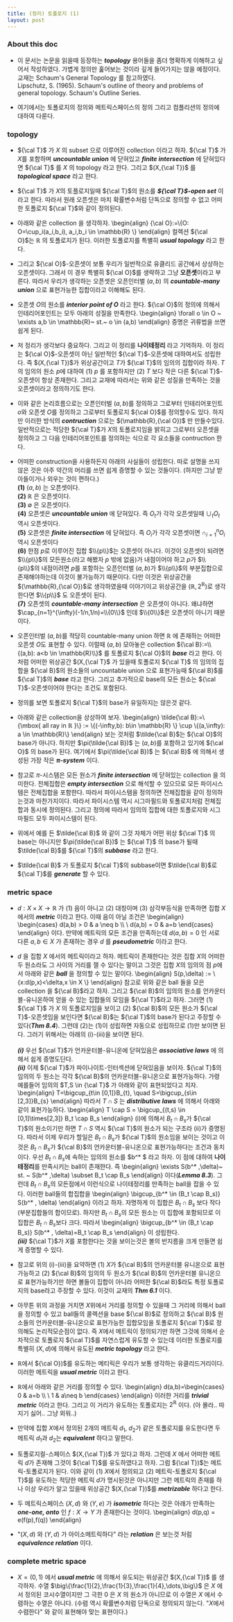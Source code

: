 ```yaml
---
title: (정리) 토폴로지 (1)
layout: post 
---
```


### About this doc 

- 이 문서는 논문을 읽을때 등장하는 ***topology*** 용어들을 좀더 명확하게 이해하고 싶어서 작성하였다. 가볍게 정의만 훑어보는 것이라 깊게 들어가지는 않을 예정이다. 교재는 Schaum's General Topology 를 참고하였다. <br/>
Lipschutz, S. (1965). Schaum's outline of theory and problems of general topology. Schaum's Outline Series.

- 여기에서는 토폴로지의 정의와 메트릭스페이스의 정의 그리고 컴플리션의 정의에 대하여 다룬다. 

### topology 

- ${\cal T}$ 가 $X$ 의 subset 으로 이루어진 collection 이라고 하자. ${\cal T}$ 가 $X$를 포함하며 ***uncountable union*** 에 닫혀있고 ***finite intersection*** 에 닫혀있다면 ${\cal T}$ 를 $X$ 의 topology 라고 한다. 그리고 $(X,{\cal T})$ 를 ***topological space*** 라고 한다. 

- ${\cal T}$ 가 $X$의 토플로지일때 ${\cal T}$의 원소를 ***${\cal T}$-open set*** 이라고 한다. 따라서 원래 오픈셋은 마치 확률변수처럼 단독으로 정의할 수 없고 어떠한 토폴로지 ${\cal T}$와 같이 정의된다. 

- 아래와 같은 collection 을 생각하자. 
\begin{align}
{\cal O}:=\\{O: O=\cup_i(a_i,b_i), a_i,b_i \in \mathbb{R} \\} 
\end{align}
컬렉션 ${\cal O}$는 $\mathbb{R}$ 의 토폴로지가 된다. 이러한 토폴로지를 특별히 ***usual topology*** 라고 한다. 

- 그리고 ${\cal O}$-오픈셋이 보통 우리가 일반적으로 유클리드 공간에서 상상하는 오픈셋이다. 그래서 이 경우 특별히 ${\cal O}$를 생략하고 그냥 **오픈셋**이라고 부른다. 따라서 우리가 생각하는 오픈셋은 오픈인터벌 $(a,b)$ 의 ***countable-many union*** 으로 표현가능한 집합이라고 이해해도 된다. 

- 오픈셋 $O$의 원소를 ***interior point of $O$*** 라고 한다. ${\cal O}$의 정의에 의해서 인테리어포인트는 모두 아래의 성질을 만족한다. 
\begin{align}
\forall o \in O ~ \exists a,b \in \mathbb{R}~ st.~  o \in (a,b)
\end{align}
증명은 귀류법을 쓰면 쉽게 된다. 

- 저 정리가 생각보다 중요하다. 그리고 이 정리를 **나이테정리** 라고 기억하자. 이 정리는 ${\cal O}$-오픈셋이 아닌 일반적인 ${\cal T}$-오픈셋에 대하여서도 성립한다. 즉 $(X,{\cal T})$가 위상공간이고 $T$가 ${\cal T}$의 임의의 집합이라 하자. $T$의 임의의 원소 $p$에 대하여 (1) $p$ 를 포함하지만 (2) $T$ 보다 작은 다른 ${\cal T}$-오픈셋이 항상 존재한다. 그리고 교재에 따라서는 위와 같은 성질을 만족하는 것을 오픈셋이라고 정의하기도 한다. 

- 이와 같은 논리흐름으로는 오픈인터벌 $(a,b)$를 정의하고 그로부터 인테리어포인트 $o$와 오픈셋 $O$를 정의하고 그로부터 토폴로지 ${\cal O}$를 정의할수도 있다. 하지만 이러한 방식의 ***contruction*** 으로는 $(\mathbb{R},{\cal O})$ 만 만들수있다. 일반적으로는 적당한 ${\cal T}$가 $X$의 토폴로지임을 밝히고 그로부터 오픈셋을 정의하고 그 다음 인테리어포인트를 정의하는 식으로 각 요소들을 contruction 한다. 

- 어떠한 construction을 사용하든지 아래의 사실들이 성립한다. 따로 설명을 쓰지 않은 것은 아주 약간의 머리를 쓰면 쉽게 증명할 수 있는 것들이다. (하지만 그냥 받아들이거나 외우는 것이 편하다.) <br/>
**(1)** $(a,b)$ 는 오픈셋이다. <br/>
**(2)** $\mathbb{R}$ 은 오픈셋이다. <br/>
**(3)** $\emptyset$ 은 오픈셋이다. <br/>
**(4)** 오픈셋은 ***uncountable union*** 에 닫혀있다. 즉 $O_t$가 각각 오픈셋일때 $\cup_t O_t$ 역시 오픈셋이다. <br/>
**(5)** 오픈셋은 ***finite intersection*** 에 닫혀있다. 즉 $O_i$가 각각 오픈셋이면 $\cap_{i=1}^{n} O_i$ 역시 오픈셋이다 <br/>
**(6)** 한점 $p$로 이루어진 집합 $\\{p\\}$는 오픈셋이 아니다. 이것이 오픈셋이 되려면 $\\{p\\}$의 모든원소(라고 해봤자 $p$ 밖에 없음)가 내점이어야 하고 $p$가 $\\{p\\}$의 내점이려면 $p$를 포함하는 오픈인터벌 $(a,b)$가 $\\{p\\}$의 부분집합으로 존재해야하는데 이것이 불가능하기 때문이다. 다만 이것은 위상공간을 $(\mathbb{R},{\cal O})$로 생각하였을때 이야기이고 위상공간을 $(\mathbb{R},2^{\mathbb{R}})$로 생각한다면 $\\{p\\}$ 도 오픈셋이 된다. <br/>
**(7)** 오픈셋의 ***countable-many intersection*** 은 오픈셋이 아니다. 왜냐하면 $\cap_{n=1}^{\infty}(-1/n,1/n)=\\{0\\}$ 인데 $\\{0\\}$은 오픈셋이 아니기 때문이다. <br/>

- 오픈인터벌 $(a,b)$를 적당히 countable-many union 하면 $\mathbb{R}$ 에 존재하는 어떠한 오픈셋 $O$도 표현할 수 있다. 이럴때 $(a,b)$ 모아놓은 collection ${\cal B}:=\\{(a,b): a<b \in \mathbb{R}\\}$ 를 토폴로지 ${\cal O}$의 ***base*** 라고 한다. 이처럼 어떠한 위상공간 $(X,{\cal T}$ 가 있을때 토폴로지 ${\cal T}$ 의 임의의 집합을 ${\cal B}$의 원소들의 uncountable union 으로 표현가능때 ${\cal B}$를 ${\cal T}$의 ***base*** 라고 한다. 그리고 추가적으로 base의 모든 원소는 ${\cal T}$-오픈셋이어야 한다는 조건도 포함된다. 

- 정의를 보면 토폴로지 ${\cal T}$의 base가 유일하지는 않은것 같다. 

- 아래와 같은 collection을 상상하여 보자. 
\begin{align}
\tilde{\cal B}:=\\{\mbox{ all ray in $\mathbb{R}$ }\\} := \\{(-\infty,b): b\in \mathbb{R} \\} \cup \\{(a,\infty): a \in \mathbb{R}\\} 
\end{align}
보는 것처럼 $\tilde{\cal B}$는 ${\cal O}$의 base가 아니다. 하지만 $\pi(\tilde{\cal B})$ 는 $(a,b)$를 포함하고 있기에 ${\cal O}$ 의 base가 된다. 여기에서 $\pi(\tilde{\cal B})$ 는 $\{\cal B}$ 에 의해서 생성된 가장 작은 ***$\pi$-system*** 이다. 

- 참고로 $\pi$-시스템은 모든 원소가 ***finite intersection*** 에 닫혀있는 collection 을 의미한다. 전체집합은 ***empty intersection*** 으로 해석할 수 있으므로 모든 파이시스템은 전체집합을 포함한다. 따라서 파이시스템을 정의하면 전체집합을 같이 정의하는것과 마찬가지이다. 따라서 파이시스템 역시 시그마필드와 토폴로지처럼 전체집합과 동시에 정의된다. 그리고 정의에 따라서 임의의 집합에 대한 토폴로지와 시그마필드 모두 파이시스템이 된다. 

- 위에서 예를 든 $\tilde{\cal B}$ 와 같이 그것 자체가 어떤 위상 ${\cal T}$ 의 base는 아니지만 $\pi(\tilde{\cal B})$ 는 ${\cal T}$ 의 base가 될때 $\tilde{\cal B}$를 ${\cal T}$의 ***subbase*** 라고 한다. 

- $\tilde{\cal B}$ 가 토폴로지 ${\cal T}$의 subbase이면 $\tilde{\cal B}$로 ${\cal T}$를 ***generate*** 할 수 있다. 

### metric space 

- $d:X \times X \to \mathbb{R}$ 가 (1) 음이 아니고 (2) 대칭이며 (3) 삼각부등식을 만족하면 집합 $X$ 에서의 ***metric*** 이라고 한다. 이때 음이 아닐 조건은 
\begin{align}
\begin{cases}
d(a,b) > 0 & a \neq b \\\\ \\
d(a,b) = 0 & a=b 
\end{cases}
\end{align}
이다. 만약에 메트릭의 모든 조건을 만족하는데 $d(a,b)=0$ 인 서로 다른 $a,b \in X$ 가 존재하는 경우 $d$ 를 ***pseudometric*** 이라고 한다. 

- $d$ 을 집합 $X$ 에서의 메트릭이라고 하자. 메트릭이 존재한다는 것은 집합 $X$의 어떠한 두 원소라도 그 사이의 거리를 잴 수 있다는 말이고 그것은 집합 $X$의 임의의 점 $p$에서 아래와 같은 ***ball*** 을 정의할 수 있는 말이다. 
\begin{align}
S(p,\delta) := \\{x:d(p,x)<\delta,x \in X \\}
\end{align}
참고로 위와 같은 ball 들을 모은 collection 을 ${\cal B}$라고 하자. 그리고 ${\cal B}$의 임의의 원소를 언카운터블-유니온하여 얻을 수 있는 집합들의 모임을 ${\cal T}$라고 하자. 그러면 (1) ${\cal T}$ 가 $X$ 의 토폴로지임을 보이고 (2) ${\cal B}$의 모든 원소가 ${\cal T}$-오픈셋임을 보인다면 ${\cal B}$는 ${\cal T}$의 base가 된다고 주장할 수 있다(***Thm 8.4***). 그런데 (2)는 (1)이 성립하면 자동으로 성립하므로 (1)만 보이면 된다. 그러기 위해서는 아래의 (i)-(iii)을 보이면 된다. <br/><br/>
***(i)*** 우선 ${\cal T}$가 언카운터블-유니온에 닫혀있음은 ***associative laws*** 에 의해서 쉽게 증명도딘다. <br/>
***(ii)*** 이제 ${\cal T}$가 파이나이트-인터섹션에 닫혀있음을 보이자. ${\cal T}$의 임의의 두 원소는 각각 ${\cal B}$의 언카운터블-유니온으로 표현가능하다. 가령 예를들어 임의의 $T,S \in {\cal T}$ 가 아래와 같이 표현되었다고 치자. 
\begin{align}
T=\bigcup_{t\in [0,1]\}B_{t}, \quad S=\bigcup_{s\in [2,3]\}B_{s}
\end{align}
따라서 $T\cap S$ 는 ***distributive laws*** 에 의해서 아래와 같이 표현가능하다. 
\begin{align}
T \cap S = \bigcup_{(t,s) \in [0,1]\times[2,3]} B_t \cap B_s 
\end{align}
(i)에 의해서 $B_t \cap B_s$가 ${\cal T}$의 원소이기만 하면 $T \cap S$ 역시 ${\cal T}$의 원소가 되는 구조라 (ii)가 증명된다. 따라서 이제 우리가 할일은 $B_t\cap B_s$가 ${\cal T}$의 원소임을 보이는 것이고 이것은 $B_t \cap B_s$가 ${\cal B}$의 언카운터블-유니온으로 표현가능하다는 조건과 동치이다. 우선 $B_t \cap B_s$에 속하는 임의의 원소를 $b^* $ 라고 하자. 이 점에 대하여 **나이테정리**를 만족시키는 ball이 존재한다. 즉
\begin{align}
\exists S(b^* ,\delta)~ st. ~ S(b^* ,\delta) \subset B_t \cap B_s
\end{align}
이다(***Lemma 8.3***). 그런데 $B_t \cap B_s$의 모든점에서 이런식으로 나이테정리를 만족하는 ball을 잡을 수 있다. 이러한 ball들의 합집합을 
\begin{align}
\bigcup_{b^* \in (B_t \cap B_s)} S(b^* , \delta)
\end{align}
이라고 하자. 자명하게 이 집합은 $B_t\cap B_s$ 보다 작다(부분집합들의 합이므로). 하지만 $B_t\cap B_s$의 모든 원소는 이 집합에 포함되므로 이 집합은 $B_t\cap B_s$보다 크다. 따라서 
\begin{align}
\bigcup_{b^* \in (B_t \cap B_s)} S(b^* , \delta)=B_t \cap B_s
\end{align}
이 성립한다. <br/>
***(iii)*** ${\cal T}$가 $X$를 포함한다는 것을 보이는것은 볼의 반지름을 크게 만들면 쉽게 증명할 수 있다. 

- 참고로 위의 (i)-(iii)을 요약하면 (1) $X$가 ${\cal B}$의 언카운터블 유니온으로 표현가능하고 (2) ${\cal B}$의 임의의 두 원소가 ${\cal B}$의 언카운터블 유니온으로 표현가능하기만 하면 볼들이 집합이 아니라 어떠한 ${\cal B}$라도 특정 토폴로지의 base라고 주장할 수 있다. 이것이 교재의 ***Thm 6.1*** 이다. 

- 아무튼 위의 과정을 거치면 $X$위에서 거리를 정의할 수 있을때 그 거리에 의해서 ball을 정의할 수 있고 ball들의 콜렉션을 base ${\cal B}$로 정의하고 ${\cal B}$ 원소들의 언카운터블-유니온으로 표현가능한 집합모임을 토폴로지 ${\cal T}$로 정의해도 논리적모순점이 없다. 즉 $X$에서 메트릭이 정의되기만 하면 그것에 의해서 순차적으로 토폴로지 ${\cal T}$를 자연스럽게 유도할 수 있는데 이러한 토폴로지를 특별히 $(X,d)$에 의해서 유도된 ***metric topology*** 라고 한다. 

- $\mathbb{R}$에서 ${\cal O})$를 유도하는 메티릭은 우리가 보통 생각하는 유클리드거리이다. 이러한 메트릭을 ***usual metric*** 이라고 한다. 

- $\mathbb{R}$에서 아래와 같은 거리를 정의할 수 있다.
\begin{align}
d(a,b)=\begin{cases} 
0 & a=b \\\\ \\
1 & a\neq b
\end{cases}
\end{align}
이러한 거리를 ***trivial metric*** 이라고 한다. 그리고 이 거리가 유도하는 토폴로지는 $2^{\mathbb{R}}$ 이다. (아 몰라.. 따지기 싫어.. 그냥 외워..)

- 만약에 집합 $X$에서 정의된 2개의 메트릭 $d_1$, $d_2$가 같은 토폴로지를 유도한다면 두 메트릭 $d_1$과 $d_2$는 ***equivalent*** 하다고 말한다. 

- 토폴로지컬-스페이스 $(X,{\cal T})$ 가 있다고 하자. 그런데 $X$ 에서 어떠한 메트릭 $d$가 존재해 그것이 ${\cal T}$를 유도하였다고 하자. 그럼 ${\cal T})$는 메트릭-토폴로지가 된다. 이와 같이 (1) $X$에서 정의되고 (2) 메트릭-토폴로지 ${\cal T}$를 유도하는 적당한 메트릭 $d$가 명시된것은 아니지만 그런 메트릭의 존재를 하나 이상 우리가 알고 있을때 위상공간 $(X,{\cal T})$를 ***metrizable*** 하다고 한다. 

- 두 메트릭스페이스 $(X,d)$ 와 $(Y,e)$ 가 ***isometric*** 하다는 것은 아래가 만족하는 ***one-one, onto*** 인 $f:X \to Y$ 가 존재한다는 것이다. 
\begin{align}
d(p,q) = e(f(p),f(q))
\end{align}

- "$(X,d)$ 와 $(Y,d)$ 가 아이소메트릭하다" 라는 ***relation*** 은 보는것 처럼 ***equivalence relation*** 이다. 

### complete metric space 

- $X=(0,1)$ 에서 ***usual metric*** 에 의해서 유도되는 위상공간 $(X,{\cal T})$ 를 생각하자. 수열 $\big\\{\frac{1]{2},\frac{1}{3},\frac{1}{4},\dots,\big\\}$ 은 $X$ 에서 정의된 코시수열이지만 그 극한 $0$ 은 $X$ 의 원소가 아니므로 이 수열은 $X$ 에서 수렴하는 수열은 아니다. (수렴 역시 확률변수처럼 단독으로 정의되지 않는다. "$X$에서 수렴한다" 와 같이 표현해야 맞는 표현이다.)  

